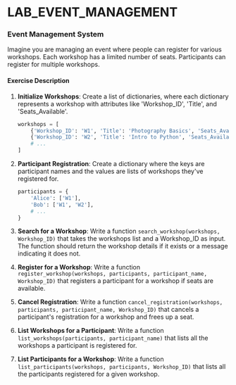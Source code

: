 # LAB_EVENT_MANAGEMENT


###  Event Management System

Imagine you are managing an event where people can register for various workshops. Each workshop has a limited number of seats. Participants can register for multiple workshops.

#### Exercise Description

1. **Initialize Workshops**: Create a list of dictionaries, where each dictionary represents a workshop with attributes like 'Workshop_ID', 'Title', and 'Seats_Available'.
    ```python
    workshops = [
        {'Workshop_ID': 'W1', 'Title': 'Photography Basics', 'Seats_Available': 20},
        {'Workshop_ID': 'W2', 'Title': 'Intro to Python', 'Seats_Available': 15},
        # ...
    ]
    ```

2. **Participant Registration**: Create a dictionary where the keys are participant names and the values are lists of workshops they've registered for.
    ```python
    participants = {
        'Alice': ['W1'],
        'Bob': ['W1', 'W2'],
        # ...
    }
    ```

3. **Search for a Workshop**: Write a function `search_workshop(workshops, Workshop_ID)` that takes the workshops list and a Workshop_ID as input. The function should return the workshop details if it exists or a message indicating it does not.

4. **Register for a Workshop**: Write a function `register_workshop(workshops, participants, participant_name, Workshop_ID)` that registers a participant for a workshop if seats are available.

5. **Cancel Registration**: Write a function `cancel_registration(workshops, participants, participant_name, Workshop_ID)` that cancels a participant's registration for a workshop and frees up a seat.

6. **List Workshops for a Participant**: Write a function `list_workshops(participants, participant_name)` that lists all the workshops a participant is registered for.

7. **List Participants for a Workshop**: Write a function `list_participants(workshops, participants, Workshop_ID)` that lists all the participants registered for a given workshop.
